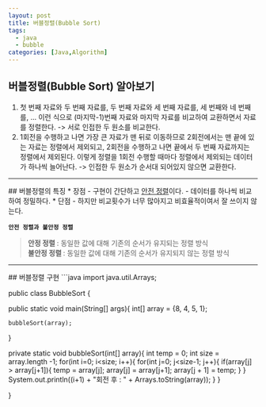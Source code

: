 ```yaml
---
layout: post
title: 버블정렬(Bubble Sort)
tags:
  - java
  - bubble
categories: [Java,Algorithm]
---
```

## 버블정렬(Bubble Sort) 알아보기

1. 첫 번째 자료와 두 번째 자료를, 두 번째 자료와 세 번째 자료를, 세 번째와 네 번째를, … 이런 식으로 (마지막-1)번째 자료와 마지막 자료를 비교하여 교환하면서 자료를 정렬한다. -> 서로 인접한 두 원소를 비교한다.
2. 1회전을 수행하고 나면 가장 큰 자료가 맨 뒤로 이동하므로 2회전에서는 맨 끝에 있는 자료는 정렬에서 제외되고, 2회전을 수행하고 나면 끝에서 두 번째 자료까지는 정렬에서 제외된다. 이렇게 정렬을 1회전 수행할 때마다 정렬에서 제외되는 데이터가 하나씩 늘어난다. -> 인접한 두 원소가 순서대 되어있지 않으면 교환한다.
<hr>
## 버블정렬의 특징
* 장점
  - 구현이 간단하고 <u>안전 정렬</u>이다.
  - 데이터를 하나씩 비교하여 정밀하다.
* 단점
  - 하지만 비교횟수가 너무 많아지고 비효율적이여서 잘 쓰이지 않는다.

**<i class="fa fa-question-circle"></i> `안전 정렬과 불안정 정렬`**
> <b> 안정 정렬 </b>: 동일한 값에 대해 기존의 순서가 유지되는 정렬 방식  
> <b>불안정 정렬 </b>: 동일한 값에 대해 기존의 순서가 유지되지 않는 정렬 방식

<hr>
## 버블정렬 구현
```java
import java.util.Arrays;

public class BubbleSort {

  public static void main(String[] args){
    int[] array = {8, 4, 5, 1};

    bubbleSort(array);
  }

  private static void bubbleSort(int[] array){
    int temp = 0;
    int size = array.length -1;
    for(int i=0; i<size; i++){
      for(int j=0; j<size-1; j++){
        if(array[j] > array[j+1]){
          temp = array[j];
          array[j] = array[j+1];
          array[j + 1] = temp;
        }
      }
      System.out.println((i+1) + "회전 후 : " + Arrays.toString(array));
    }
  }

}
```
